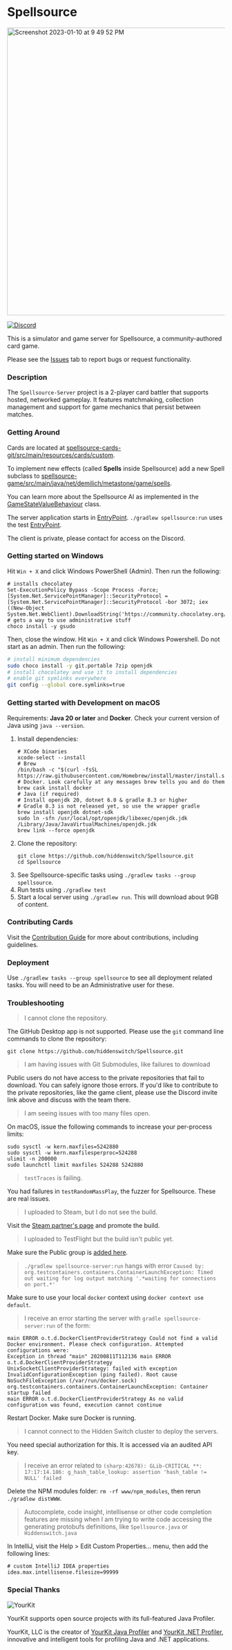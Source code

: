 # Spellsource

<img width="664" alt="Screenshot 2023-01-10 at 9 49 52 PM" src="https://user-images.githubusercontent.com/2229300/211727827-c259ed44-ae92-404b-9366-9648e307af9c.png">

[![Discord](https://img.shields.io/badge/chat-join%20us%20on%20discord-blue.svg?longCache=true&style=flat&icon=discord)](https://discord.gg/HmbESh2)

This is a simulator and game server for Spellsource, a community-authored card game.

Please see the [Issues](https://github.com/hiddenswitch/Spellsource/issues) tab to report bugs or request functionality.

### Description

The `Spellsource-Server` project is a 2-player card battler that supports hosted, networked gameplay. It features matchmaking, collection management and support for game mechanics that persist between matches.

### Getting Around

Cards are located at [spellsource-cards-git/src/main/resources/cards/custom](https://github.com/hiddenswitch/Spellsource/tree/master/spellsource-cards-git).

To implement new effects (called **Spells** inside Spellsource) add a new Spell subclass to [spellsource-game/src/main/java/net/demilich/metastone/game/spells](spellsource-game/src/main/java/net/demilich/metastone/game/spells).

You can learn more about the Spellsource AI as implemented in the [GameStateValueBehaviour](spellsource-game/src/main/java/net/demilich/metastone/game/behaviour/GameStateValueBehaviour.java) class.

The server application starts in [EntryPoint](spellsource-server/src/main/java/com/hiddenswitch/framework/EntryPoint.java). `./gradlew spellsource:run` uses the test [EntryPoint](spellsource-server/src/test/java/com/hiddenswitch/framework/tests/applications/EntryPoint.java).

The client is private, please contact for access on the Discord.

### Getting started on Windows

Hit `Win + X` and click Windows PowerShell (Admin). Then run the following:

```
# installs chocolatey
Set-ExecutionPolicy Bypass -Scope Process -Force; [System.Net.ServicePointManager]::SecurityProtocol = [System.Net.ServicePointManager]::SecurityProtocol -bor 3072; iex ((New-Object System.Net.WebClient).DownloadString('https://community.chocolatey.org/install.ps1'))
# gets a way to use administrative stuff
choco install -y gsudo
```

Then, close the window. Hit `Win + X` and click Windows Powershell. Do not start as an admin. Then run the following:

```sh
# install minimum dependencies
sudo choco install -y git.portable 7zip openjdk
# install chocolatey and use it to install dependencies
# enable git symlinks everywhere
git config --global core.symlinks=true
```

### Getting started with Development on macOS

Requirements: **Java 20 or later** and **Docker**. Check your current version of Java using `java --version`.

 1. Install dependencies:
    ```shell script
    # XCode binaries
    xcode-select --install
    # Brew
    /bin/bash -c "$(curl -fsSL https://raw.githubusercontent.com/Homebrew/install/master/install.sh)"
    # Docker. Look carefully at any messages brew tells you and do them
    brew cask install docker
    # Java (if required)
    # Install openjdk 20, dotnet 6.0 & gradle 8.3 or higher
    # Gradle 8.3 is not released yet, so use the wrapper gradle
    brew install openjdk dotnet-sdk
    sudo ln -sfn /usr/local/opt/openjdk/libexec/openjdk.jdk /Library/Java/JavaVirtualMachines/openjdk.jdk
    brew link --force openjdk
    ```
 2. Clone the repository:
    ```shell script
    git clone https://github.com/hiddenswitch/Spellsource.git
    cd Spellsource
    ```
 3. See Spellsource-specific tasks using `./gradlew tasks --group spellsource`.
 4. Run tests using `./gradlew test`
 5. Start a local server using `./gradlew run`. This will download about 9GB of content.

### Contributing Cards

Visit the [Contribution Guide](CONTRIBUTE.md) for more about contributions, including guidelines.

### Deployment

Use `./gradlew tasks --group spellsource` to see all deployment related tasks. You will need to be an Administrative user for these.

### Troubleshooting

> I cannot clone the repository.

The GitHub Desktop app is not supported. Please use the `git` command line commands to clone the repository:

```shell script
git clone https://github.com/hiddenswitch/Spellsource.git
```

> I am having issues with Git Submodules, like failures to download

Public users do not have access to the private repositories that fail to download. You can safely ignore those errors. If you'd like to contribute to the private repositories, like the game client, please use the Discord invite link above and discuss with the team there.

> I am seeing issues with too many files open.

On macOS, issue the following commands to increase your per-process limits:

```shell script
sudo sysctl -w kern.maxfiles=5242880
sudo sysctl -w kern.maxfilesperproc=524288
ulimit -n 200000
sudo launchctl limit maxfiles 524288 5242880
```

> `testTraces` is failing.

You had failures in `testRandomMassPlay`, the fuzzer for Spellsource. These are real issues.

> I uploaded to Steam, but I do not see the build.

Visit the [Steam partner's page](https://partner.steamgames.com/apps/builds/987160) and promote the build.

> I uploaded to TestFlight but the build isn't public yet.

Make sure the Public group is [added here](https://appstoreconnect.apple.com/WebObjects/iTunesConnect.woa/ra/ng/app/1257566265/testflight?section=iosbuilds).

> `./gradlew spellsource-server:run` hangs with error `Caused by: org.testcontainers.containers.ContainerLaunchException: Timed out waiting for log output matching '.*waiting for connections on port.*'`

Make sure to use your local `docker` context using `docker context use default`.

> I receive an error starting the server with `gradle spellsource-server:run` of the form:

```shell script
main ERROR o.t.d.DockerClientProviderStrategy Could not find a valid Docker environment. Please check configuration. Attempted configurations were:
Exception in thread "main" 20200811T112136 main ERROR o.t.d.DockerClientProviderStrategy     UnixSocketClientProviderStrategy: failed with exception InvalidConfigurationException (ping failed). Root cause NoSuchFileException (/var/run/docker.sock)
org.testcontainers.containers.ContainerLaunchException: Container startup failed
main ERROR o.t.d.DockerClientProviderStrategy As no valid configuration was found, execution cannot continue
```

Restart Docker. Make sure Docker is running.

> I cannot connect to the Hidden Switch cluster to deploy the servers.

You need special authorization for this. It is accessed via an audited API key.

> I receive an error related to `(sharp:42678): GLib-CRITICAL **: 17:17:14.186: g_hash_table_lookup: assertion 'hash_table != NULL' failed`

Delete the NPM modules folder: `rm -rf www/npm_modules`, then rerun `./gradlew distWWW`.

> Autocomplete, code insight, intellisense or other code completion features are missing when I am trying to write code accessing the generating protobufs definitions, like `Spellsource.java` or `Hiddenswitch.java`

In IntelliJ, visit the Help > Edit Custom Properties... menu, then add the following lines:

```
# custom IntelliJ IDEA properties
idea.max.intellisense.filesize=99999
```

### Special Thanks

![YourKit](https://www.yourkit.com/images/yklogo.png)

YourKit supports open source projects with its full-featured Java Profiler.

YourKit, LLC is the creator of <a href="https://www.yourkit.com/java/profiler/index.jsp">YourKit Java Profiler</a>
and <a href="https://www.yourkit.com/.net/profiler/index.jsp">YourKit .NET Profiler</a>,
innovative and intelligent tools for profiling Java and .NET applications.
